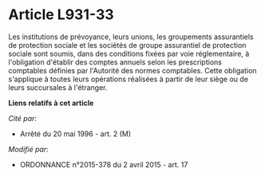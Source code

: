 # Article L931-33

Les institutions de prévoyance, leurs unions, les groupements assurantiels de protection sociale et les sociétés de groupe
assurantiel de protection sociale sont soumis, dans des conditions fixées par voie réglementaire, à l'obligation d'établir
des comptes annuels selon les prescriptions comptables définies par l'Autorité des normes comptables. Cette obligation
s'applique à toutes leurs opérations réalisées à partir de leur siège ou de leurs succursales à l'étranger.

**Liens relatifs à cet article**

_Cité par_:

  - Arrêté du 20 mai 1996 - art. 2 (M)

_Modifié par_:

  - ORDONNANCE n°2015-378 du 2 avril 2015 - art. 17
